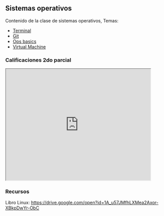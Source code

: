 ## Sistemas operativos
Contenido de la clase de sistemas operativos, Temas:

* [Terminal](https://hackmd.io/@ETrs8IH-TXGRgF0lUhdYMg/Sy2BNK2rr)
* [Git](https://hackmd.io/@ETrs8IH-TXGRgF0lUhdYMg/S1J3KABIH)
* [Ops basics](https://hackmd.io/@ETrs8IH-TXGRgF0lUhdYMg/HyPgYguYB)
* [Virtual Machine](https://hackmd.io/@ETrs8IH-TXGRgF0lUhdYMg/S1oSj2rPr)

### Calificaciones 2do parcial

<iframe src="https://docs.google.com/spreadsheets/d/e/2PACX-1vT6D3I8GvHHMwCZm_oYuKdaEc4HJS98v5A3l0GvToVzpWHMKIQh6zR-fmBvRQrLejqLgLvO4pKLcnYB/pubhtml?gid=1321085503&amp;single=true&amp;widget=true&amp;headers=false" width =90% height=350px ></iframe>

### Recursos

Libro Linux: https://drive.google.com/open?id=1A_u57JMfhLXMea2Axor-XBkpDwYr-ObC

